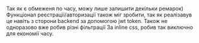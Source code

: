 Так як є обмеженя по часу, можу лише залишити декільки ремарок)
Функціонал реєстрації/авторизації також міг зробити, так як реалізавув це навіть з сторони backend за допомогою jwt token.
Також не одноразово вже робив різні фільтрації
За inline css, робив так виключно для економії часу.
